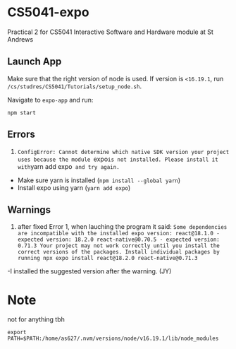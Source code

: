 # CS5041-expo
Practical 2 for CS5041 Interactive Software and Hardware module at St Andrews

## Launch App
Make sure that the right version of node is used.
If version is `<16.19.1`, run `/cs/studres/CS5041/Tutorials/setup_node.sh`.

Navigate to `expo-app` and run:
```
npm start
```
## Errors

1. `ConfigError: Cannot determine which native SDK version your project uses because the module `expo` is not installed. Please install it with `yarn add expo` and try again.`
- Make sure yarn is installed (`npm install --global yarn`)
- Install expo using yarn (`yarn add expo`)

## Warnings
1. after fixed Error 1, when lauching the program it said: 
`Some dependencies are incompatible with the installed expo version:
  react@18.1.0 - expected version: 18.2.0
  react-native@0.70.5 - expected version: 0.71.3
Your project may not work correctly until you install the correct versions of the packages.
Install individual packages by running npx expo install react@18.2.0 react-native@0.71.3`

-I installed the suggested version after the warning. (JY)

# Note
not for anything tbh
```
export PATH=$PATH:/home/as627/.nvm/versions/node/v16.19.1/lib/node_modules
```

